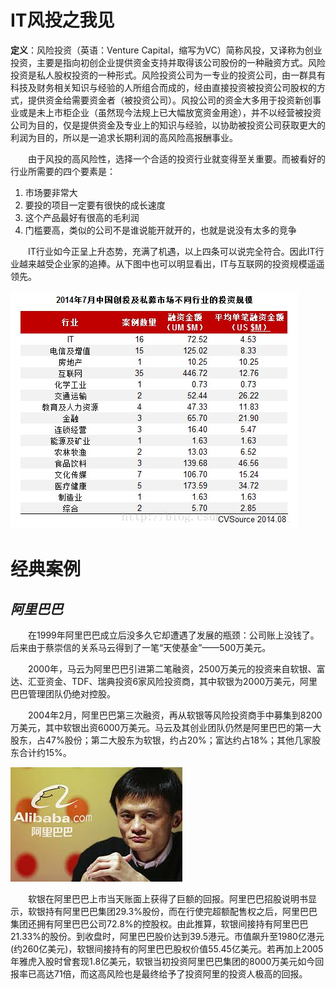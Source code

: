 # IT风投之我见
**定义**：风险投资（英语：Venture Capital，缩写为VC）简称风投，又译称为创业投资，主要是指向初创企业提供资金支持并取得该公司股份的一种融资方式。风险投资是私人股权投资的一种形式。风险投资公司为一专业的投资公司，由一群具有科技及财务相关知识与经验的人所组合而成的，经由直接投资被投资公司股权的方式，提供资金给需要资金者（被投资公司）。风投公司的资金大多用于投资新创事业或是未上市柜企业（虽然现今法规上已大幅放宽资金用途），并不以经营被投资公司为目的，仅是提供资金及专业上的知识与经验，以协助被投资公司获取更大的利润为目的，所以是一追求长期利润的高风险高报酬事业。

&emsp;&emsp;由于风投的高风险性，选择一个合适的投资行业就变得至关重要。而被看好的行业所需要的四个要素是： 
1. 市场要非常大 
2. 要投的项目一定要有很快的成长速度 
3. 这个产品最好有很高的毛利润 
4. 门槛要高，类似的公司不是谁说能开就开的，也就是说没有太多的竞争

&emsp;&emsp;IT行业如今正呈上升态势，充满了机遇，以上四条可以说完全符合。因此IT行业越来越受企业家的追捧。从下图中也可以明显看出，IT与互联网的投资规模遥遥领先。

![](images/45.jpg)

# 经典案例
## *阿里巴巴*
&emsp;&emsp;在1999年阿里巴巴成立后没多久它却遭遇了发展的瓶颈：公司账上没钱了。后来由于蔡崇信的关系马云得到了一笔“天使基金”——500万美元。

&emsp;&emsp;2000年，马云为阿里巴巴引进第二笔融资，2500万美元的投资来自软银、富达、汇亚资金、TDF、瑞典投资6家风险投资商，其中软银为2000万美元，阿里巴巴管理团队仍绝对控股。

&emsp;&emsp;2004年2月，阿里巴巴第三次融资，再从软银等风险投资商手中募集到8200万美元，其中软银出资6000万美元。马云及其创业团队仍然是阿里巴巴的第一大股东，占47%股份；第二大股东为软银，约占20%；富达约占18%；其他几家股东合计约15%。

![](images/46.jpg)

&emsp;&emsp;软银在阿里巴巴上市当天账面上获得了巨额的回报。阿里巴巴招股说明书显示，软银持有阿里巴巴集团29.3%股份，而在行使完超额配售权之后，阿里巴巴集团还拥有阿里巴巴公司72.8%的控股权。由此推算，软银间接持有阿里巴巴21.33%的股份。到收盘时，阿里巴巴股价达到39.5港元。市值飙升至1980亿港元(约260亿美元)，软银间接持有的阿里巴巴股权价值55.45亿美元。若再加上2005年雅虎入股时曾套现1.8亿美元，软银当初投资阿里巴巴集团的8000万美元如今回报率已高达71倍，而这高风险也是最终给予了投资阿里的投资人极高的回报。


